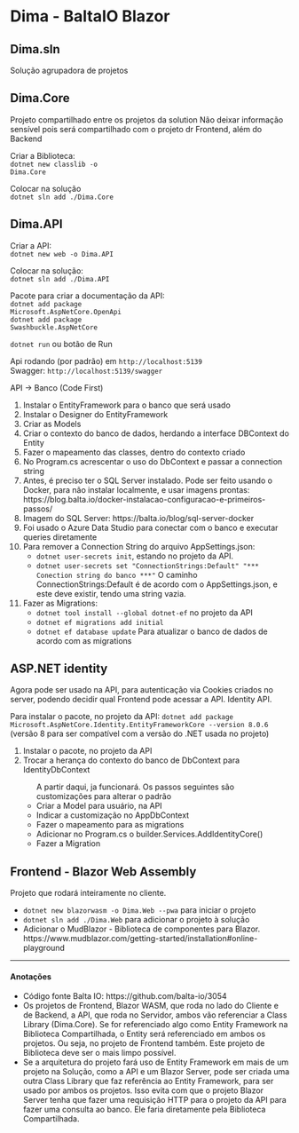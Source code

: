 <h1>Dima - BaltaIO Blazor</h1>

<h2>Dima.sln</h2>
Solução agrupadora de projetos

<h2>Dima.Core</h2>

Projeto compartilhado entre os projetos da solution
Não deixar informação sensível pois será compartilhado com o projeto dr Frontend, além do Backend

Criar a Biblioteca:<br>
<code>dotnet new classlib -o Dima.Core</code>

Colocar na solução<br>
<code>dotnet sln add ./Dima.Core</code>

<h2>Dima.API</h2>

Criar a API:<br>
<code>dotnet new web -o Dima.API</code>

Colocar na solução:<br>
<code>dotnet sln add ./Dima.API</code>

Pacote para criar a documentação da API:<br>
<code>dotnet add package Microsoft.AspNetCore.OpenApi</code><br>
<code>dotnet add package Swashbuckle.AspNetCore</code>

<code>dotnet run</code> ou botão de Run

Api rodando (por padrão) em <code>http://localhost:5139</code><br>
Swagger: <code>http://localhost:5139/swagger</code>

API -> Banco (Code First)
<ol>
  <li>Instalar o EntityFramework para o banco que será usado</li>
  <li>Instalar o Designer do EntityFramework</li>
  <li>Criar as Models</li>
  <li>Criar o contexto do banco de dados, herdando a interface DBContext do Entity</li>
  <li>Fazer o mapeamento das classes, dentro do contexto criado</li>
  <li>No Program.cs acrescentar o uso do DbContext e passar a connection string</li>
  <li>Antes, é preciso ter o SQL Server instalado. Pode ser feito usando o Docker, para não instalar localmente, e usar imagens prontas: https://blog.balta.io/docker-instalacao-configuracao-e-primeiros-passos/</li>
  <li>Imagem do SQL Server: https://balta.io/blog/sql-server-docker</li>
  <li>Foi usado o Azure Data Studio para conectar com o banco e executar queries diretamente</li>
  <li>Para remover a Connection String do arquivo AppSettings.json:
    <ul>
      <li><code>dotnet user-secrets init</code>, estando no projeto da API.</li>
      <li><code>dotnet user-secrets set "ConnectionStrings:Default" "*** Conection string do banco ***"</code> O caminho ConnectionStrings:Default é de acordo com o AppSettings.json, e este deve existir, tendo uma string vazia.</li>
    </ul>
  </li>
  <li>Fazer as Migrations:
    <ul>
      <li>
        <code>dotnet tool install --global dotnet-ef</code> no projeto da API
      </li>
      <li>
        <code>dotnet ef migrations add initial</code>
      </li>
      <li>
        <code>dotnet ef database update</code> Para atualizar o banco de dados de acordo com as migrations
      </li>
    </ul>
  </li>
</ol>

<h2>ASP.NET identity</h2>
<p>Agora pode ser usado na API, para autenticação via Cookies criados no server, podendo decidir qual Frontend pode acessar a API. Identity API.</p>

Para instalar o pacote, no projeto da API:
<code>dotnet add package Microsoft.AspNetCore.Identity.EntityFrameworkCore --version 8.0.6</code> (versão 8 para ser compatível com a versão do .NET usada no projeto)
<ol>
  <li>Instalar o pacote, no projeto da API</li>
  <li>Trocar a herança do contexto do banco de DbContext para IdentityDbContext</li>
  <ul>
    A partir daqui, ja funcionará. Os passos seguintes são customizações para alterar o padrão
    <li>Criar a Model para usuário, na API</li>
    <li>Indicar a customização no AppDbContext</li>
    <li>Fazer o mapeamento para as migrations</li>
    <li>Adicionar no Program.cs o builder.Services.AddIdentityCore<User>()</li>
    <li>Fazer a Migration</li>
  </ul>
</ol>

<h2>Frontend - Blazor Web Assembly</h2>
<p>Projeto que rodará inteiramente no cliente.</p>

<ul>
  <li><code>dotnet new blazorwasm -o Dima.Web --pwa</code> para iniciar o projeto</li>
  <li><code>dotnet sln add ./Dima.Web</code> para adicionar o projeto à solução</li>
  <li>Adicionar o MudBlazor - Biblioteca de componentes para Blazor. https://www.mudblazor.com/getting-started/installation#online-playground </li>
</ul>

<hr>

<h4>Anotações</h4>
<ul>
  <li>Código fonte Balta IO: https://github.com/balta-io/3054</li>
  <li>
    Os projetos de Frontend, Blazor WASM, que roda no lado do Cliente e de Backend, a API, que roda no Servidor, ambos vão referenciar a Class Library (Dima.Core). 
    Se for referenciado algo como Entity Framework na Biblioteca Compartilhada, o Entity será referenciado em ambos os projetos. Ou seja, no projeto de Frontend também.
    Este projeto de Biblioteca deve ser o mais limpo possível.
  </li>
  <li>
    Se a arquitetura do projeto fará uso de Entity Framework em mais de um projeto na Solução, como a API e um Blazor Server, pode ser criada uma outra Class Library que faz referência ao Entity Framework, para ser usado por ambos os projetos.
    Isso evita com que o projeto Blazor Server tenha que fazer uma requisição HTTP para o projeto da API para fazer uma consulta ao banco. Ele faria diretamente pela Biblioteca Compartilhada.
  </li>
</ul>
